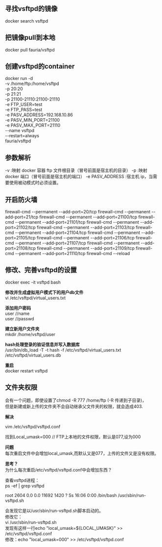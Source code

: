 ## 寻找vsftpd的镜像
docker search vsftpd

## 把镜像pull到本地
docker pull fauria/vsftpd

## 创建vsftpd的container
docker run -d \
-v /home/ftp:/home/vsftpd \
-p 20:20 \
-p 21:21 \
-p 21100-21110:21100-21110 \
-e FTP_USER=test \
-e FTP_PASS=test \
-e PASV_ADDRESS=192.168.10.86 \
-e PASV_MIN_PORT=21100 \
-e PASV_MAX_PORT=21110 \
--name vsftpd \
--restart=always \
fauria/vsftpd

## 参数解析
-v  :映射 docker 容器 ftp 文件根目录（冒号前面是宿主机的目录）
-p  :映射 docker 端口（冒号前面是宿主机的端口）
-e PASV_ADDRESS :宿主机 ip，当需要使用被动模式时必须设置。


## 开启防火墙
firewall-cmd --permanent --add-port=20/tcp
firewall-cmd --permanent --add-port=21/tcp
firewall-cmd --permanent --add-port=21100/tcp
firewall-cmd --permanent --add-port=21101/tcp
firewall-cmd --permanent --add-port=21102/tcp
firewall-cmd --permanent --add-port=21103/tcp
firewall-cmd --permanent --add-port=21104/tcp
firewall-cmd --permanent --add-port=21105/tcp
firewall-cmd --permanent --add-port=21106/tcp
firewall-cmd --permanent --add-port=21107/tcp
firewall-cmd --permanent --add-port=21108/tcp
firewall-cmd --permanent --add-port=21109/tcp
firewall-cmd --permanent --add-port=21110/tcp
firewall-cmd --reload

##  修改、完善vsftpd的设置  

docker exec -it vsftpd bash   

**修改并生成虚拟用户模式下的用户db文件**   
vi /etc/vsftpd/virtual_users.txt   

**添加用户密码**   
user    //name  
user    //passwd   

**建立新用户文件夹**  
mkdir /home/vsftpd/user

**hash处理登录的验证信息并写入数据库**   
/usr/bin/db_load -T -t hash -f /etc/vsftpd/virtual_users.txt /etc/vsftpd/virtual_users.db   

**重启**  
docker restart vsftpd  


## 文件夹权限   

会有一个问题，即使设置了chmod -R 777 /home/ftp (-R 传递到子目录)，  
但是新建或新上传的文件夹不会自动继承父文件夹的权限，就会造成403.  

**解决**  

vim /etc/vsftpd/vsftpd.conf

找到Local_umask=000  // FTP上本地的文件权限，默认是077,设为000   

**问题**   
每次重启文件中会增加local_umask,而默认又是077，上传的文件又是没有权限。   

**思考？**   
为什么每次重启/etc/vsftpd/vsftpd.conf中会增加东西？  

查看vsftpd进程：  
ps -ef | grep vsftpd   

root      2604  0.0  0.0  11692  1420 ?        Ss   16:06   0:00 /bin/bash /usr/sbin/run-vsftpd.sh   

会发现它是以/usr/sbin/run-vsftpd.sh脚本启动的。   
修改它：   
vi /usr/sbin/run-vsftpd.sh    
发现有这样一行echo "local_umask=${LOCAL_UMASK}" >> /etc/vsftpd/vsftpd.conf  
修改：echo "local_umask=000" >> /etc/vsftpd/vsftpd.conf   




 








